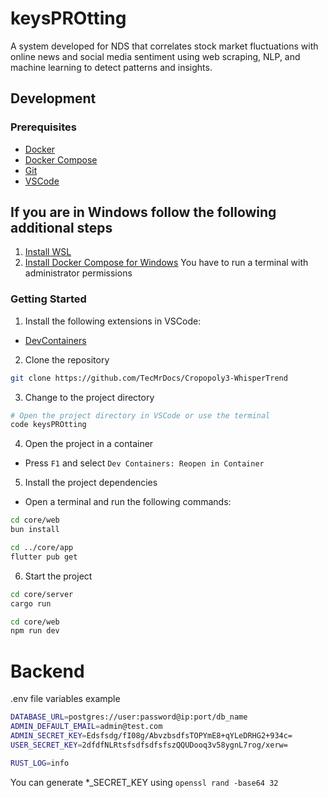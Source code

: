 # keysPROtting
A system developed for NDS that correlates stock market fluctuations with online news and social media sentiment using web scraping, NLP, and machine learning to detect patterns and insights.

## Development

### Prerequisites

- [Docker](https://docs.docker.com/engine/install/)
- [Docker Compose](https://docs.docker.com/compose/install/)
- [Git](https://git-scm.com/downloads)
- [VSCode](https://code.visualstudio.com/download)

## If you are in Windows follow the following additional steps

1. [Install WSL](https://learn.microsoft.com/es-es/windows/wsl/install/)
2. [Install Docker Compose for Windows](https://www.ionos.com/digitalguide/server/configuration/install-docker-compose-on-windows/) You have to run a terminal with administrator permissions

### Getting Started

1. Install the following extensions in VSCode:

- [DevContainers](https://marketplace.visualstudio.com/items?itemName=ms-vscode-remote.remote-containers)

2. Clone the repository

```bash
git clone https://github.com/TecMrDocs/Cropopoly3-WhisperTrend
```

3. Change to the project directory

```bash
# Open the project directory in VSCode or use the terminal
code keysPROtting
```

4. Open the project in a container

- Press `F1` and select `Dev Containers: Reopen in Container`

5. Install the project dependencies

- Open a terminal and run the following commands:

```bash
cd core/web
bun install

cd ../core/app
flutter pub get
```

6. Start the project

```bash
cd core/server
cargo run
```

```bash
cd core/web
npm run dev
```

# Backend
.env file variables example
```bash
DATABASE_URL=postgres://user:password@ip:port/db_name
ADMIN_DEFAULT_EMAIL=admin@test.com
ADMIN_SECRET_KEY=Edsfsdg/fI08g/AbvzbsdfsTOPYmE8+qYLeDRHG2+934c=
USER_SECRET_KEY=2dfdfNLRtsfsdfsdfsfszQQUDooq3v58ygnL7rog/xerw=

RUST_LOG=info
```
You can generate *_SECRET_KEY using `openssl rand -base64 32`